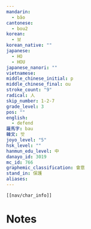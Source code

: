 ```yaml
---
mandarin:
  - bǎo
cantonese:
  - bou2
korean:
  - 보
korean_native: ""
japanese:
  - HO
  - HOU
japanese_nanori: ""
vietnamese:
middle_chinese_initial: p
middle_chinese_final: ɑu
stroke_count: "9"
radical: 人
skip_number: 1-2-7
grade_level: 3
pos: ""
english:
  - defend
羅馬字: bau
韓文: 밧
joyo_level: "5"
hsk_level: ""
hanmun_edu_level: 中
danayo_id: 3019
mc_id: 766
graphemic_classification: 會意
stand_in: 保護
aliases:
---
```

```meta-bind-embed
[[nav/char_info]]
```

# Notes
